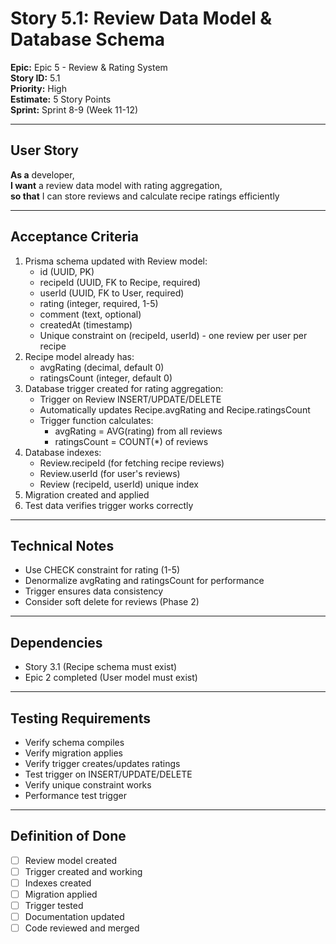 # Story 5.1: Review Data Model & Database Schema

**Epic:** Epic 5 - Review & Rating System  
**Story ID:** 5.1  
**Priority:** High  
**Estimate:** 5 Story Points  
**Sprint:** Sprint 8-9 (Week 11-12)

---

## User Story

**As a** developer,  
**I want** a review data model with rating aggregation,  
**so that** I can store reviews and calculate recipe ratings efficiently

---

## Acceptance Criteria

1. Prisma schema updated with Review model:
   - id (UUID, PK)
   - recipeId (UUID, FK to Recipe, required)
   - userId (UUID, FK to User, required)
   - rating (integer, required, 1-5)
   - comment (text, optional)
   - createdAt (timestamp)
   - Unique constraint on (recipeId, userId) - one review per user per recipe
2. Recipe model already has:
   - avgRating (decimal, default 0)
   - ratingsCount (integer, default 0)
3. Database trigger created for rating aggregation:
   - Trigger on Review INSERT/UPDATE/DELETE
   - Automatically updates Recipe.avgRating and Recipe.ratingsCount
   - Trigger function calculates:
     - avgRating = AVG(rating) from all reviews
     - ratingsCount = COUNT(\*) of reviews
4. Database indexes:
   - Review.recipeId (for fetching recipe reviews)
   - Review.userId (for user's reviews)
   - Review (recipeId, userId) unique index
5. Migration created and applied
6. Test data verifies trigger works correctly

---

## Technical Notes

- Use CHECK constraint for rating (1-5)
- Denormalize avgRating and ratingsCount for performance
- Trigger ensures data consistency
- Consider soft delete for reviews (Phase 2)

---

## Dependencies

- Story 3.1 (Recipe schema must exist)
- Epic 2 completed (User model must exist)

---

## Testing Requirements

- Verify schema compiles
- Verify migration applies
- Verify trigger creates/updates ratings
- Test trigger on INSERT/UPDATE/DELETE
- Verify unique constraint works
- Performance test trigger

---

## Definition of Done

- [ ] Review model created
- [ ] Trigger created and working
- [ ] Indexes created
- [ ] Migration applied
- [ ] Trigger tested
- [ ] Documentation updated
- [ ] Code reviewed and merged
